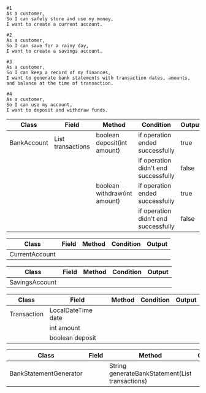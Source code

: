 ```
#1
As a customer,
So I can safely store and use my money,
I want to create a current account.

#2
As a customer,
So I can save for a rainy day,
I want to create a savings account.

#3
As a customer,
So I can keep a record of my finances,
I want to generate bank statements with transaction dates, amounts, and balance at the time of transaction.

#4
As a customer,
So I can use my account,
I want to deposit and withdraw funds.
```

| Class       | Field                          | Method                                                    | Condition                            | Output |
|-------------|--------------------------------|-----------------------------------------------------------|--------------------------------------|--------|
| BankAccount | List<Transaction> transactions | boolean deposit(int amount)                               | if operation ended successfully      | true   |
|             |                                |                                                           | if operation didn't end successfully | false  |
|             |                                | boolean withdraw(int amount)                              | if operation ended successfully      | true   |
|             |                                |                                                           | if operation didn't end successfully | false  |


| Class          | Field | Method                       | Condition                            | Output |
|----------------|-------|------------------------------|--------------------------------------|--------|
| CurrentAccount |       |                              |                                      |        |


| Class          | Field | Method                       | Condition                            | Output |
|----------------|-------|------------------------------|--------------------------------------|--------|
| SavingsAccount |       |                              |                                      |        |


| Class       | Field              | Method | Condition | Output |
|-------------|--------------------|--------|-----------|--------|
| Transaction | LocalDateTime date |        |           |        |
|             | int amount         |        |           |        |
|             | boolean deposit    |        |           |        |


| Class                  | Field | Method                                                       | Condition | Output         |
|------------------------|-------|--------------------------------------------------------------|-----------|----------------|
| BankStatementGenerator |       | String generateBankStatement(List<Transaction> transactions) |           | bank statement |
